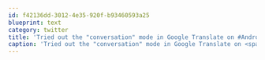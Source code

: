 ```yaml
---
id: f42136dd-3012-4e35-920f-b93460593a25
blueprint: text
category: twitter
title: 'Tried out the "conversation" mode in Google Translate on #Android.  Incredible!! http://bit.ly/hdbxAl No more Spanish classes!'
caption: 'Tried out the "conversation" mode in Google Translate on <span class="hashtag hashtag_local">#<a href="http://tweettemp.darylchymko.ca/?tag=android">Android</a>.  Incredible!! http://bit.ly/hdbxAl No more Spanish classes!'
---
```

